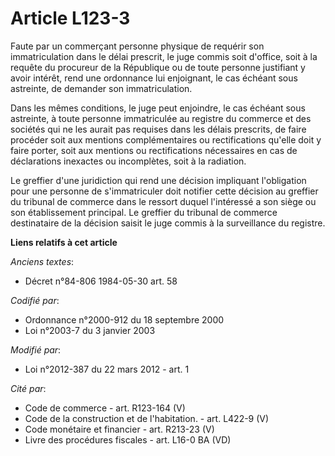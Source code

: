 # Article L123-3

Faute par un commerçant personne physique de requérir son immatriculation dans le délai prescrit, le juge commis soit
d'office, soit à la requête du procureur de la République ou de toute personne justifiant y avoir intérêt, rend une
ordonnance lui enjoignant, le cas échéant sous astreinte, de demander son immatriculation. 

Dans les mêmes conditions, le juge peut enjoindre, le cas échéant sous astreinte, à toute personne immatriculée au registre
du commerce et des sociétés qui ne les aurait pas requises dans les délais prescrits, de faire procéder soit aux mentions
complémentaires ou rectifications qu'elle doit y faire porter, soit aux mentions ou rectifications nécessaires en cas de
déclarations inexactes ou incomplètes, soit à la radiation. 

Le greffier d'une juridiction qui rend une décision impliquant l'obligation pour une personne de s'immatriculer doit notifier
cette décision au greffier du tribunal de commerce dans le ressort duquel l'intéressé a son siège ou son établissement
principal. Le greffier du tribunal de commerce destinataire de la décision saisit le juge commis à la surveillance du
registre.

**Liens relatifs à cet article**

_Anciens textes_:

  - Décret n°84-806 1984-05-30 art. 58

_Codifié par_:

  - Ordonnance n°2000-912 du 18 septembre 2000
  - Loi n°2003-7 du 3 janvier 2003

_Modifié par_:

  - Loi n°2012-387 du 22 mars 2012 - art. 1

_Cité par_:

  - Code de commerce - art. R123-164 (V)
  - Code de la construction et de l'habitation. - art. L422-9 (V)
  - Code monétaire et financier - art. R213-23 (V)
  - Livre des procédures fiscales - art. L16-0 BA (VD)

